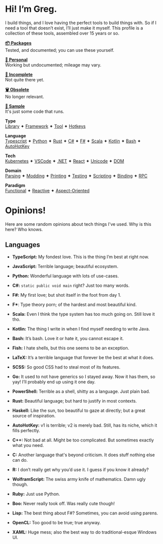 



# Hi! I’m Greg.

I build things, and I love having the perfect tools to build things with. So if I need a tool that doesn’t exist, I’ll just make it myself. This profile is a collection of these tools, assembled over 15 years or so. 

**[📦 Packages](https://github.com/GregRos?tab=repositories&q=topic%3Apackage+-topic%3Aincomplete+-topic%3Aobsolete)**<br>
Tested, and documented; you can use these yourself.

**[🤗 Personal](https://github.com/GregRos?tab=repositories&q=topic%3Apersonal)**<br>
Working but undocumented; mileage may vary.

**[🧩 Incomplete](https://github.com/GregRos?tab=repositories&q=topic%3Aincomplete+topic%3Apackage+-topic%3Aincomplete+-topic%3Aobsolete)**<br>
Not quite there yet.

**[🗑️ Obsolete](https://github.com/GregRos?tab=repositories&q=topic%3Aobsolete)**<br>
No longer relevant.

**[🦠 Sample](https://github.com/GregRos?tab=repositories&q=topic%3Asample)**<br>
It's just some code that runs.

**Type**<br>
[Library](https://github.com/GregRos?tab=repositories&q=topic%3Alibrary+topic%3Apackage+-topic%3Aincomplete+-topic%3Aobsolete)  ✦  [Framework](https://github.com/GregRos?tab=repositories&q=topic%3Aframework+topic%3Apackage+-topic%3Aincomplete+-topic%3Aobsolete)  ✦  [Tool](https://github.com/GregRos?tab=repositories&q=topic%3Atool+-topic%3Aobsolete)  ✦  [Hotkeys](https://github.com/GregRos?tab=repositories&q=topic%3Ahotkeys)

**Language**<br>
[Typescript](https://github.com/GregRos?tab=repositories&q=topic%3Atypescript+topic%3Apackage+-topic%3Aincomplete+-topic%3Aobsolete)  ✦  [Python](https://github.com/GregRos?tab=repositories&q=topic%3Apython+topic%3Apackage+-topic%3Aincomplete+-topic%3Aobsolete)  ✦  [Rust](https://github.com/GregRos?tab=repositories&q=topic%3Arust)  ✦  [C#](https://github.com/GregRos?tab=repositories&q=topic%3Acsharp)  ✦  [F#](https://github.com/GregRos?tab=repositories&q=topic%3Afsharp)  ✦  [Scala](https://github.com/GregRos?tab=repositories&q=topic%3Ascala)  ✦  [Kotlin](https://github.com/GregRos?tab=repositories&q=topic%3Akotlin)  ✦  [Bash](https://github.com/GregRos?tab=repositories&q=topic%3Abash)  ✦  [AutoHotKey](https://github.com/GregRos?tab=repositories&q=topic%3Aahk)

**Tech**<br>
[Kubernetes](https://github.com/GregRos?tab=repositories&q=topic%3Akubernetes)  ✦  [VSCode](https://github.com/GregRos?tab=repositories&q=topic%3Avscode)  ✦  [.NET](https://github.com/GregRos?tab=repositories&q=topic%3Adotnet)  ✦  [React](https://github.com/GregRos?tab=repositories&q=topic%3Areact)  ✦  [Unicode](https://github.com/GregRos?tab=repositories&q=topic%3Aunicode)  ✦  [DOM](https://github.com/GregRos?tab=repositories&q=topic%3Adom)

**Domain**<br>
[Parsing](https://github.com/GregRos?tab=repositories&q=topic%3Aparsing+topic%3Apackage+-topic%3Aincomplete+-topic%3Aobsolete)  ✦  [Modding](https://github.com/GregRos?tab=repositories&q=topic%3Amodding+topic%3Apackage+-topic%3Aincomplete+-topic%3Aobsolete)  ✦  [Printing](https://github.com/GregRos?tab=repositories&q=topic%3Aprint+topic%3Apackage+-topic%3Aincomplete+-topic%3Aobsolete)  ✦  [Testing](https://github.com/GregRos?tab=repositories&q=topic%3Atesting+topic%3Apackage+-topic%3Aincomplete+-topic%3Aobsolete)  ✦  [Scripting](https://github.com/GregRos?tab=repositories&q=topic%3Ascripting+topic%3Apackage+-topic%3Aincomplete+-topic%3Aobsolete)  ✦  [Binding](https://github.com/GregRos?tab=repositories&q=topic%3Abinding)  ✦  [RPC](https://github.com/GregRos?tab=repositories&q=topic%3Arpc)

**Paradigm**<br>
[Functional](https://github.com/GregRos?tab=repositories&q=topic%3Afunctional-programming+-topic%3Aobsolete)  ✦  [Reactive](https://github.com/GregRos?tab=repositories&q=topic%3Areactive-programming+-topic%3Aobsolete)  ✦  [Aspect-Oriented](https://github.com/GregRos?tab=repositories&q=topic%3Aaspect-oriented-programming+-topic%3Aobsolete)


# Opinions!
Here are some random opinions about tech things I've used. Why is this here? Who knows.

## Languages
- **TypeScript:** My fondest love. This is the thing I’m best at right now.

- **JavaScript:** Terrible language; beautiful ecosystem.

- **Python:** Wonderful language with lots of use-cases.

- **C#:** `static public void main` right? Just too many words.

- **F#:** My first love; but shot itself in the foot from day 1.

- __F*__: Type theory porn; of the hardest and most beautiful kind.

- **Scala:** Even I think the type system has too much going on. Still love it tho.

- **Kotlin:** The thing I write in when I find myself needing to write Java.

- **Bash:** It’s bash. Love it or hate it, you cannot escape it.

- **Fish:** I hate shells, but this one seems to be an exception.

- **LaTeX:** It’s a terrible language that forever be the best at what it does.

- **SCSS:** So good CSS had to steal most of its features.

- **Go:** It used to not have generics so I stayed away. Now it has them, so yay! I’ll probably end up using it one day.

- **PowerShell:** Terrible as a shell, shitty as a language. Just plain bad.

- **Rust:** Beautiful language; but hard to justify in most contexts.

- **Haskell:** Like the sun, too beautiful to gaze at directly; but a great source of inspiration.

- **AutoHotKey:** v1 is terrible; v2 is merely bad. Still, has its niche, which it fills perfectly.

- **C++:** Not bad at all. Might be too complicated. But sometimes exactly what you need.

- **C:** Another language that's beyond criticism. It does stuff nothing else can do.

- **R:** I don’t really get why you’d use it. I guess if you know it already?

- **WolframScript:** The swiss army knife of mathematics. Damn ugly though.

- **Ruby:** Just use Python.

- **Boo:** Never really took off. Was really cute though!

- **Lisp:** The best thing about F#? Sometimes, you can avoid using parens.

- **OpenCL:** Too good to be true; true anyway.

- **XAML:** Huge mess; also the best way to do traditional-esque Windows UI.
